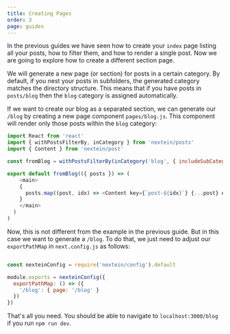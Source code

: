 ```yaml
---
title: Creating Pages
order: 3
page: guides
---
```


In the previous guides we have seen how to create your `index` page listing all your posts, how to filter them, and how to render a single post. Now we are going to explore how to create a different section page. 

We will generate a new page (or section) for posts in a certain category. By default, if you nest your posts in subfolders, the generated category matches the directory structure. This means that if you have posts in `posts/blog` then the `blog` category is assigned automatically.

If we want to create our blog as a separated section, we can generate our `/blog` by creating a new page component `pages/blog.js`. This component will render only those posts within the `blog` category:

```js
import React from 'react'
import { withPostsFilterBy, inCategory } from 'nextein/posts'
import { Content } from 'nextein/post' 

const fromBlog = withPostsFilterBy(inCategory('blog', { includeSubCategories: true }))

export default fromBlog(({ posts }) => (
    <main>
    {
      posts.map((post, idx) => <Content key={`post-${idx}`} {...post} excerpt />)
    }
    </main>
  )
)

```

Now, this is not different from the example in the previous guide. But in this case we want to generate a `/blog`. To do that, we just need to adjust our `exportPathMap` in `next.config.js` as follows:

```js

const nexteinConfig = require('nextein/config').default

module.exports = nexteinConfig({
  exportPathMap: () => ({
    '/blog': { page: '/blog' }
  })
})

```

That's all you need. You should be able to navigate to `localhost:3000/blog` if you run `npm run dev`.